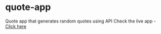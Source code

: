 # quote-app
Quote app that generates random quotes using API 
Check the live app - [Click here](https://quote-app-amit-45.vercel.app/)
